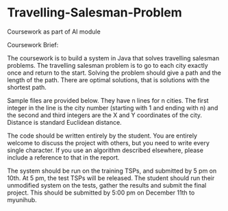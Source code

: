 # Travelling-Salesman-Problem
Coursework as part of AI module

Coursework Brief:

The coursework is to build a system in Java that solves travelling salesman problems. The travelling salesman problem is to go to each city exactly once and return to the start. Solving the problem should give a path and the length of the path. There are optimal solutions, that is solutions with the shortest path.

Sample files are provided below. They have n lines for n cities. The first integer in the line is the city number (starting with 1 and ending with n) and the second and third integers are the X and Y coordinates of the city. Distance is standard Euclidean distance.

The code should be written entirely by the student. You are entirely welcome to discuss the project with others, but you need to write every single character. If you use an algorithm described elsewhere, please include a reference to that in the report.

The system should be run on the training TSPs, and submitted by 5 pm on 10th. At 5 pm, the test TSPs will be released. The student should run their unmodified system on the tests, gather the results and submit the final project. This should be submitted by 5:00 pm on December 11th to myunihub.
